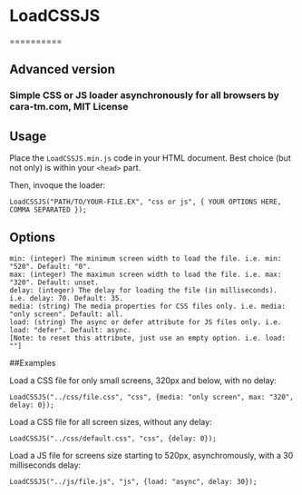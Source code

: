 # LoadCSSJS 
==========

## Advanced version

### Simple CSS or JS loader asynchronously for all browsers by cara-tm.com, MIT License

## Usage

Place the `LoadCSSJS.min.js` code in your HTML document. Best choice (but not only) is within your `<head>` part.

Then, invoque the loader:

    LoadCSSJS("PATH/TO/YOUR-FILE.EX", "css or js", { YOUR OPTIONS HERE, COMMA SEPARATED }); 

## Options

    min: (integer) The minimum screen width to load the file. i.e. min: "520". Default: "0".
    max: (integer) The maximun screen width to load the file. i.e. max: "320". Default: unset.
    delay: (integer) The delay for loading the file (in milliseconds). i.e. delay: 70. Default: 35.
    media: (string) The media properties for CSS files only. i.e. media: "only screen". Default: all.
    load: (string) The async or defer attribute for JS files only. i.e. load: "defer". Default: async. 
    [Note: to reset this attribute, just use an empty option. i.e. load: ""]
    
##Examples

Load a CSS file for only small screens, 320px and below, with no delay:

    LoadCSSJS("../css/file.css", "css", {media: "only screen", max: "320", delay: 0});

Load a CSS file for all screen sizes, without any delay:

    LoadCSSJS("../css/default.css", "css", {delay: 0});

Load a JS file for screens size starting to 520px, asynchromously, with a 30 milliseconds delay:

    LoadCSSJS("../js/file.js", "js", {load: "async", delay: 30});
    
